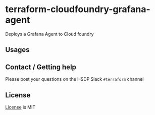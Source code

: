 # terraform-cloudfoundry-grafana-agent

Deploys a Grafana Agent to Cloud foundry

## Usages

<!-- BEGIN_TF_DOCS -->
<!-- END_TF_DOCS -->

## Contact / Getting help

Please post your questions on the HSDP Slack `#terraform` channel

## License

[License](./LICENSE.md) is MIT
